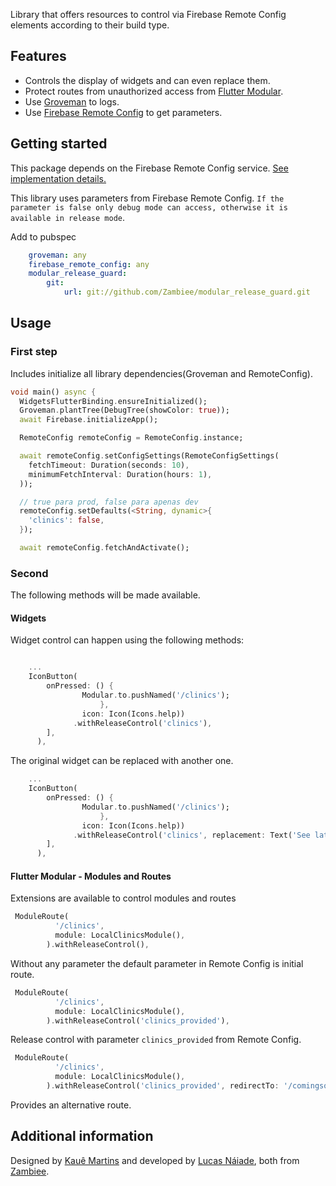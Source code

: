 <!-- 
This README describes the package. If you publish this package to pub.dev,
this README's contents appear on the landing page for your package.

For information about how to write a good package README, see the guide for
[writing package pages](https://dart.dev/guides/libraries/writing-package-pages). 

For general information about developing packages, see the Dart guide for
[creating packages](https://dart.dev/guides/libraries/create-library-packages)
and the Flutter guide for
[developing packages and plugins](https://flutter.dev/developing-packages). 
-->

Library that offers resources to control via Firebase Remote Config elements according to their build type.

## Features

* Controls the display of widgets and can even replace them.
* Protect routes from unauthorized access from [Flutter Modular](https://pub.dev/packages/flutter_modular).
* Use [Groveman](https://pub.dev/packages/groveman) to logs.
* Use [Firebase Remote Config](https://firebase.flutter.dev/docs/remote-config/overview) to get parameters.

## Getting started

This package depends on the Firebase Remote Config service. [See implementation details.](https://firebase.flutter.dev/docs/remote-config/overview)

This library uses parameters from Firebase Remote Config. `If the parameter is false only debug mode can access, otherwise it is available in release mode`.

Add to pubspec

```yaml
    groveman: any
    firebase_remote_config: any
    modular_release_guard:
        git:
            url: git://github.com/Zambiee/modular_release_guard.git 
```

## Usage

### First step 

Includes initialize all library dependencies(Groveman and RemoteConfig).

```dart
void main() async {
  WidgetsFlutterBinding.ensureInitialized();
  Groveman.plantTree(DebugTree(showColor: true));
  await Firebase.initializeApp();

  RemoteConfig remoteConfig = RemoteConfig.instance;

  await remoteConfig.setConfigSettings(RemoteConfigSettings(
    fetchTimeout: Duration(seconds: 10),
    minimumFetchInterval: Duration(hours: 1),
  ));

  // true para prod, false para apenas dev
  remoteConfig.setDefaults(<String, dynamic>{
    'clinics': false,
  });

  await remoteConfig.fetchAndActivate();
```

### Second

The following methods will be made available.

#### Widgets

Widget control can happen using the following methods:

```dart

    ...
    IconButton(
        onPressed: () {
                Modular.to.pushNamed('/clinics');
                    },
                icon: Icon(Icons.help))
              .withReleaseControl('clinics'),
        ],
      ),

```

The original widget can be replaced with another one.

```dart
    ...
    IconButton(
        onPressed: () {
                Modular.to.pushNamed('/clinics');
                    },
                icon: Icon(Icons.help))
              .withReleaseControl('clinics', replacement: Text('See later')),
        ],
      ),

```

#### Flutter Modular - Modules and Routes

Extensions are available to control modules and routes

```dart
 ModuleRoute(
          '/clinics',
          module: LocalClinicsModule(),
        ).withReleaseControl(),
```

Without any parameter the default parameter in Remote Config is initial route.


```dart
 ModuleRoute(
          '/clinics',
          module: LocalClinicsModule(),
        ).withReleaseControl('clinics_provided'),
```

Release control with parameter `clinics_provided` from Remote Config.

```dart
 ModuleRoute(
          '/clinics',
          module: LocalClinicsModule(),
        ).withReleaseControl('clinics_provided', redirectTo: '/comingsoon'),
```

Provides an alternative route.

## Additional information

Designed by [Kauê Martins](https://github.com/kmartins) and developed by [Lucas Náiade](https://github.com/lucasnsa), both from [Zambiee](https://www.zambiee.com.br).

